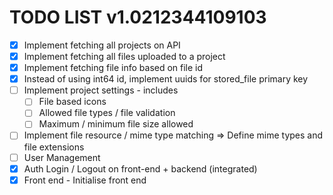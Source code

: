 # TODO LIST v1.0212344109103

- [x] Implement fetching all projects on API
- [x] Implement fetching all files uploaded to a project
- [x] Implement fetching file info based on file id
- [x] Instead of using int64 id, implement uuids for stored_file primary key
- [ ] Implement project settings - includes
  - [ ] File based icons
  - [ ] Allowed file types / file validation
  - [ ] Maximum / minimum file size allowed
- [ ] Implement file resource / mime type matching => Define mime types and file extensions
- [ ] User Management
- [x] Auth Login / Logout on front-end + backend (integrated)
- [x] Front end - Initialise front end
